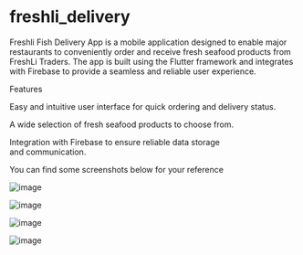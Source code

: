 # freshli_delivery

Freshli Fish Delivery App is a mobile application designed to enable major restaurants to conveniently order and receive fresh seafood products from FreshLi Traders. The app is built using the Flutter framework and integrates with Firebase to provide a seamless and reliable user experience.

Features

Easy and intuitive user interface for quick ordering and delivery status.

A wide selection of fresh seafood products to choose from.

Integration with Firebase to ensure reliable data storage and communication.



You can find some screenshots below for your reference

![image](https://user-images.githubusercontent.com/47142325/218735522-cfb6facd-4596-4f27-92c9-19a2853fdfb5.png)

![image](https://user-images.githubusercontent.com/47142325/218735695-f6762583-aee1-473c-8904-3b5b26f0f2e2.png)

![image](https://user-images.githubusercontent.com/47142325/218735728-9347667a-51e1-44a7-a5cb-d7552558440b.png)

![image](https://user-images.githubusercontent.com/47142325/218736427-77ee3d63-c7cc-4dfd-a9d2-50c6b0a1e2e8.png)
